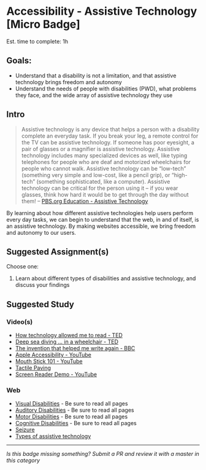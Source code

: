 Accessibility - Assistive Technology [Micro Badge]
===================================================

Est. time to complete: 1h

Goals:
------

- Understand that a disability is not a limitation, and that assistive technology brings freedom and autonomy
- Understand the needs of people with disabilities (PWD), what problems they face, and the wide array of assistive technology they use


Intro
-----

> Assistive technology is any device that helps a person with a disability complete an everyday task. If you break your leg, a remote control for the TV can be assistive technology. If someone has poor eyesight, a pair of glasses or a magnifier is assistive technology. Assistive technology includes many specialized devices as well, like typing telephones for people who are deaf and motorized wheelchairs for people who cannot walk. Assistive technology can be “low-tech” (something very simple and low-cost, like a pencil grip), or “high-tech” (something sophisticated, like a computer). Assistive technology can be critical for the person using it – if you wear glasses, think how hard it would be to get through the day without them! – [PBS.org Education - Assistive Technology](http://www.pbs.org/parents/education/learning-disabilities/strategies-for-learning-disabilities/assistive-technology/)

By learning about how different assistive technologies help users perform every day tasks, we can begin to understand that the web, in and of itself, is an assistive technology. By making websites accessible, we bring freedom and autonomy to our users.


Suggested Assignment(s)
---------------------

Choose one:

1) Learn about different types of disabilities and assistive technology, and discuss your findings


Suggested Study
---------------

### Video(s)
- [How technology allowed me to read - TED](https://www.ted.com/talks/ron_mccallum_how_technology_allowed_me_to_read)
- [Deep sea diving ... in a wheelchair - TED](https://www.ted.com/talks/sue_austin_deep_sea_diving_in_a_wheelchair)
- [The invention that helped me write again - BBC](http://www.bbc.com/news/av/magazine-38208814/the-invention-that-helped-me-write-again)
- [Apple Accessibility - YouTube](https://www.youtube.com/watch?v=XB4cjbYywqg)
- [Mouth Stick 101 - YouTube](https://www.youtube.com/watch?v=xmTWwyyLi3Y)
- [Tactile Paving](https://www.youtube.com/watch?v=cdPymLgfXSY)
- [Screen Reader Demo - YouTube](https://www.youtube.com/watch?v=dEbl5jvLKGQ)

### Web
- [Visual Disabilities](https://webaim.org/articles/visual/) - Be sure to read all pages
- [Auditory Disabilities](https://webaim.org/articles/auditory/) - Be sure to read all pages
- [Motor Disabilities](https://webaim.org/articles/motor/) - Be sure to read all pages
- [Cognitive Disabilities](https://webaim.org/articles/cognitive/) - Be sure to read all pages
- [Seizure](https://webaim.org/articles/seizure/)
- [Types of assistive technology](https://www.nichd.nih.gov/health/topics/rehabtech/conditioninfo/pages/device.aspx)


-----

  *Is this badge missing something? Submit a PR and review it with a master in this category*

